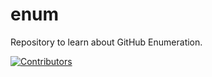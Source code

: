# enum
Repository to learn about GitHub Enumeration.



































































































































































































































































































[![Contributors](https://img.shields.io/badge/Contributors-3-brightgreen)](https://github.com/EurydiceCorp/enum/graphs/contributors)

